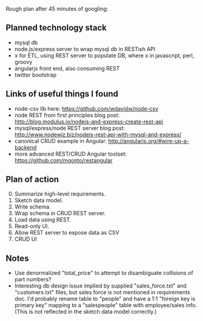 Rough plan after 45 minutes of googling:

## Planned technology stack
+ mysql db
+ node.js/express server to wrap mysql db in RESTish API
+ x for ETL, using REST server to populate DB, where x in javascript, perl, groovy
+ angularjs front end, also consuming REST
+ twitter bootstrap

## Links of useful things I found
+ node-csv lib here: https://github.com/wdavidw/node-csv
+ node REST from first principles blog post: http://blog.modulus.io/nodejs-and-express-create-rest-api
+ mysql/express/node REST server blog post: http://www.nodewiz.biz/nodejs-rest-api-with-mysql-and-express/
+ canonical CRUD example in Angular: http://angularjs.org/#wire-up-a-backend
+ more advanced REST/CRUD Angular toolset: https://github.com/mgonto/restangular

## Plan of action
0. Summarize high-level requirements.
1. Sketch data model.
2. Write schema.
3. Wrap schema in CRUD REST server.
5. Load data using REST.
6. Read-only UI.
7. Allow REST server to expose data as CSV
8. CRUD UI

## Notes
+ Use denormalized "total_price" to attempt to disambiguate collisions of part numbers?
+ Interesting db design issue implied by supplied "sales_force.txt" and "customers.txt" files, but sales force is not mentioned in requirements doc. I'd probably rename table to "people" and have a 1:1 "foreign key is primary key" mapping to a "salespeople" table with employee/sales info. (This is not reflected in the sketch data model correctly.)
